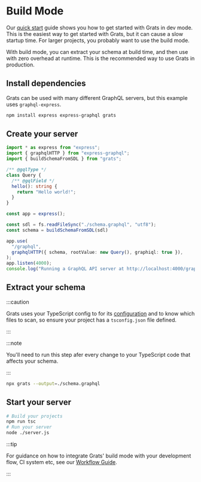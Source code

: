 # Build Mode

Our [quick start](./01-quick-start.md) guide shows you how to get started with Grats in dev mode. This is the easiest way to get started with Grats, but it can cause a slow startup time. For larger projects, you probably want to use the build mode.

With build mode, you can extract your schema at build time, and then use with zero overhead at runtime. This is the recommended way to use Grats in production.

## Install dependencies

Grats can be used with many different GraphQL servers, but this example uses `graphql-express`.

```bash
npm install express express-graphql grats
```

## Create your server

```ts title="/server.ts"
import * as express from "express";
import { graphqlHTTP } from "express-graphql";
import { buildSchemaFromSDL } from "grats";

/** @gqlType */
class Query {
  /** @gqlField */
  hello(): string {
    return "Hello world!";
  }
}

const app = express();

const sdl = fs.readFileSync("./schema.graphql", "utf8");
const schema = buildSchemaFromSDL(sdl)

app.use(
  "/graphql",
  graphqlHTTP({ schema, rootValue: new Query(), graphiql: true }),
);
app.listen(4000);
console.log("Running a GraphQL API server at http://localhost:4000/graphql");
```

## Extract your schema

:::caution

Grats uses your TypeScript config to for its [configuration](./02-configuration.md) and to know which files to scan, so ensure your project has a `tsconfig.json` file defined.

:::

:::note

You'll need to run this step afer every change to your TypeScript code that affects your schema.

:::

```bash
npx grats --output=./schema.graphql
```

## Start your server

```bash
# Build your projects
npm run tsc
# Run your server
node ./server.js
```

:::tip

For guidance on how to integrate Grats' build mode with your development flow, CI system etc, see our [Workflow Guide](../04-guides/01-workflows.md).

:::